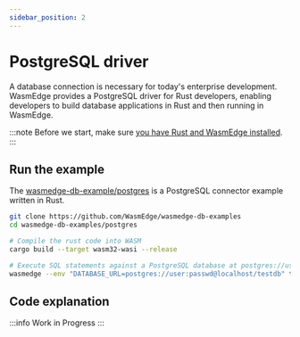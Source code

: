 ```yaml
---
sidebar_position: 2
---
```


# PostgreSQL driver

A database connection is necessary for today's enterprise development. WasmEdge provides a PostgreSQL driver for Rust developers, enabling developers to build database applications in Rust and then running in WasmEdge.

<!-- prettier-ignore -->
:::note
Before we start, make sure [you have Rust and WasmEdge installed](../setup.md).
:::

## Run the example

The [wasmedge-db-example/postgres](https://github.com/WasmEdge/wasmedge-db-examples/tree/main/postgres) is a PostgreSQL connector example written in Rust.

```bash
git clone https://github.com/WasmEdge/wasmedge-db-examples
cd wasmedge-db-examples/postgres

# Compile the rust code into WASM
cargo build --target wasm32-wasi --release

# Execute SQL statements against a PostgreSQL database at postgres://user:passwd@localhost/testdb
wasmedge --env "DATABASE_URL=postgres://user:passwd@localhost/testdb" target/wasm32-wasi/release/crud.wasm
```

## Code explanation

<!-- prettier-ignore -->
:::info
Work in Progress
:::
